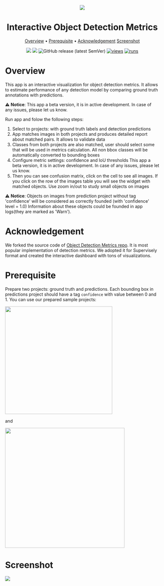 <div align="center" markdown>
<img src="![object detection metrics](https://user-images.githubusercontent.com/48245050/182582390-378b2853-2038-49d4-99bb-1d656eda7fdf.png)
"/>

# Interactive Object Detection Metrics 

<p align="center">
  <a href="#Overview">Overview</a> •
  <a href="#Prerequisite">Prerequisite</a> •
  <a href="#References">Acknowledgement</a>
  <a href="#References">Screenshot</a>
</p>


[![](https://img.shields.io/badge/supervisely-ecosystem-brightgreen)](https://ecosystem.supervise.ly/apps/supervisely-ecosystem/review_object_detection_metrics/supervisely)
[![](https://img.shields.io/badge/slack-chat-green.svg?logo=slack)](https://supervise.ly/slack)
![GitHub release (latest SemVer)](https://img.shields.io/github/v/release/supervisely-ecosystem/review_object_detection_metrics)
[![views](https://app.supervise.ly/img/badges/views/supervisely-ecosystem/review_object_detection_metrics/supervisely)](https://supervise.ly)
[![runs](https://app.supervise.ly/img/badges/runs/supervisely-ecosystem/review_object_detection_metrics/supervisely)](https://supervise.ly)

</div>

# Overview
This app is an interactive visualization for object detection metrics. 
It allows to estimate performance of any detection model by comparing ground truth annotations with predictions.

⚠️ **Notice**: This app a beta version, it is in active development. In case of any issues, please let us know.

Run app and folow the following steps:
1. Select to projects: with ground truth labels and detection predictions
2. App matches images in both projects and produces detailed report about matched pairs. It allows to validate data
3. Classes from both projects are also matched, user should select some that will be used in metrics calculation. 
All non bbox classes will be automatically converted to bounding boxes
4. Configure metric settings: confidence and IoU thresholds
This app a beta version, it is in active development. In case of any issues, please let us know.
5. Then you can see confusion matrix, click on the cell to see all images. If you click on the row of the images table 
you will see the widget with matched objects. Use zoom in/out to study small objects on images

⚠️ **Notice**: Objects on images from prediction project without tag 'confidence' will be considered as correctly founded (with 'confidence' level = 1.0)
Information about these objects could be founded in app logs(they are marked as 'Warn').

# Acknowledgement
We forked the source code of [Object Detection Metrics repo](https://github.com/rafaelpadilla/Object-Detection-Metrics).
It is most popular implementation of detection metrics. We adopted it for Supervisely format and created the interactive 
dashboard with tons of visualizations. 

# Prerequisite
Prepare two projects: ground truth and predictions. Each bounding box in predictions project should have a tag 
`confidence` with value between 0 and 1. You can use our prepared sample projects: 

<img data-key="sly-module-link" data-module-slug="supervisely-ecosystem/pascal_sample_gt" src="https://i.imgur.com/wYPHUJ0.png" width="350px"/>

and 

<img data-key="sly-module-link" data-module-slug="supervisely-ecosystem/pascal_sample_pred" src="https://i.imgur.com/q6xUnW6.png" width="390px"/>


# Screenshot

<img src="https://i.imgur.com/xBrUAv9.png"/>
